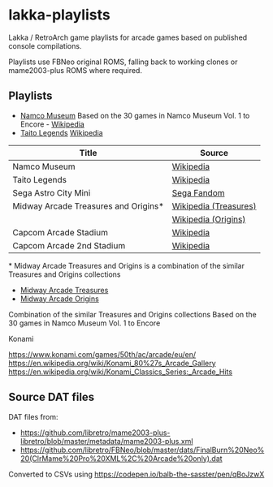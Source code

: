 # lakka-playlists

Lakka / RetroArch game playlists for arcade games based on published console compilations.

Playlists use FBNeo original ROMS, falling back to working clones or mame2003-plus ROMS where required.

## Playlists

- [Namco Museum](https://raw.githubusercontent.com/balb/lakka-playlists/main/playlists/A%20-%20Arcade%20-%20Namco%20Museum.lpl)
  Based on the 30 games in Namco Museum Vol. 1 to Encore - [Wikipedia](https://en.wikipedia.org/wiki/Namco_Museum)
- [Taito Legends](https://raw.githubusercontent.com/balb/lakka-playlists/main/playlists/A%20-%20Arcade%20-%20Taito%20Legends.lpl)
  [Wikipedia](https://en.wikipedia.org/wiki/Taito_Legends)

| Title                                 | Source                                                                                     |
| ------------------------------------- | ------------------------------------------------------------------------------------------ |
| Namco Museum                          | [Wikipedia](https://en.wikipedia.org/wiki/Namco_Museum)                                    |
| Taito Legends                         | [Wikipedia](https://en.wikipedia.org/wiki/Taito_Legends)                                   |
| Sega Astro City Mini                  | [Sega Fandom](https://sega.fandom.com/wiki/Astro_City_Mini)                                |
| Midway Arcade Treasures and Origins\* | [Wikipedia (Treasures)](https://en.wikipedia.org/wiki/Midway_Arcade_Treasures)             |
|                                       | [Wikipedia (Origins)](https://en.wikipedia.org/wiki/Midway_Arcade_Origins)                 |
| Capcom Arcade Stadium                 | [Wikipedia](https://en.wikipedia.org/wiki/Capcom_Arcade_Stadium)                           |
| Capcom Arcade 2nd Stadium             | [Wikipedia](https://en.wikipedia.org/wiki/Capcom_Arcade_Stadium#Capcom_Arcade_2nd_Stadium) |

\* Midway Arcade Treasures and Origins is a combination of the similar Treasures and Origins collections

- [Midway Arcade Treasures](https://en.wikipedia.org/wiki/Midway_Arcade_Treasures)
- [Midway Arcade Origins](https://en.wikipedia.org/wiki/Midway_Arcade_Origins)

Combination of the similar Treasures and Origins collections
Based on the 30 games in Namco Museum Vol. 1 to Encore

Konami

https://www.konami.com/games/50th/ac/arcade/eu/en/
https://en.wikipedia.org/wiki/Konami_80%27s_Arcade_Gallery
https://en.wikipedia.org/wiki/Konami_Classics_Series:_Arcade_Hits

## Source DAT files

DAT files from:

- https://github.com/libretro/mame2003-plus-libretro/blob/master/metadata/mame2003-plus.xml
- https://github.com/libretro/FBNeo/blob/master/dats/FinalBurn%20Neo%20(ClrMame%20Pro%20XML%2C%20Arcade%20only).dat

Converted to CSVs using https://codepen.io/balb-the-sasster/pen/qBoJzwX
